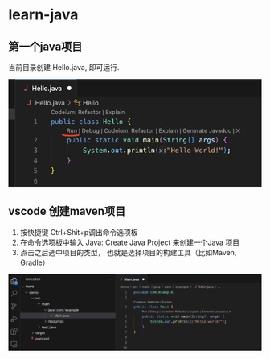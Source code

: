 # learn-java

## 第一个java项目
当前目录创建 Hello.java, 即可运行.

![alt text](readme/image.png)

## vscode 创建maven项目
1. 按快捷键 Ctrl+Shit+p调出命令选项板
2. 在命令选项板中输入 Java: Create Java Project 来创建一个Java 项目
3. 点击之后选中项目的类型， 也就是选择项目的构建工具（比如Maven, Gradle）

![alt text](readme/image-1.png)